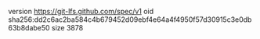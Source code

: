version https://git-lfs.github.com/spec/v1
oid sha256:dd2c6ac2ba584c4b679452d09ebf4e64a4f4950f57d30915c3e0db63b8dabe50
size 3878
